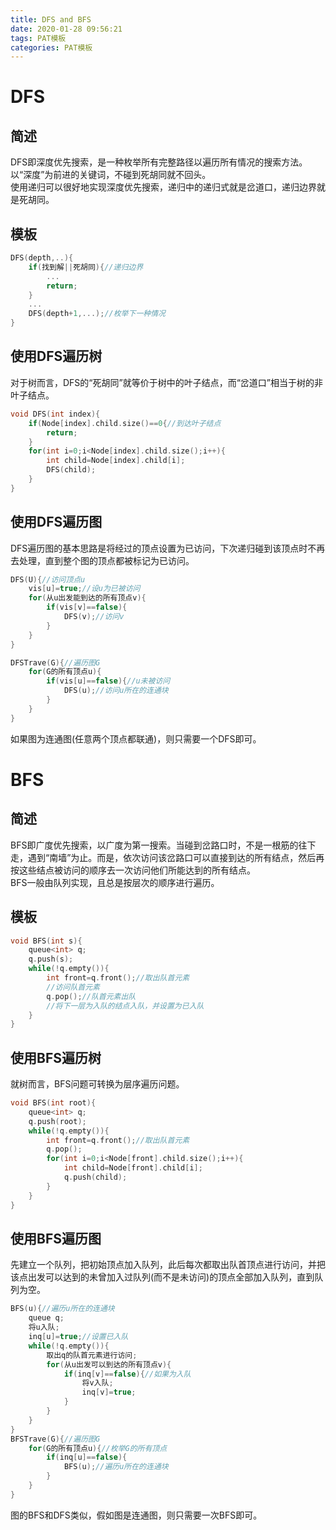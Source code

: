 ```yaml
---
title: DFS and BFS
date: 2020-01-28 09:56:21
tags: PAT模板
categories: PAT模板
---
```

# DFS
## 简述
DFS即深度优先搜索，是一种枚举所有完整路径以遍历所有情况的搜索方法。以“深度”为前进的关键词，不碰到死胡同就不回头。<br/>
使用递归可以很好地实现深度优先搜索，递归中的递归式就是岔道口，递归边界就是死胡同。
## 模板
```c++
DFS(depth,..){
    if(找到解||死胡同){//递归边界
        ...
        return;
    }
    ...
    DFS(depth+1,...);//枚举下一种情况
}
```
## 使用DFS遍历树
对于树而言，DFS的“死胡同”就等价于树中的叶子结点，而“岔道口”相当于树的非叶子结点。
```c++
void DFS(int index){
    if(Node[index].child.size()==0{//到达叶子结点
        return;
    }
    for(int i=0;i<Node[index].child.size();i++){
        int child=Node[index].child[i];
        DFS(child);
    }
}
```
## 使用DFS遍历图
DFS遍历图的基本思路是将经过的顶点设置为已访问，下次递归碰到该顶点时不再去处理，直到整个图的顶点都被标记为已访问。
```c++
DFS(U){//访问顶点u
    vis[u]=true;//设u为已被访问
    for(从u出发能到达的所有顶点v){
        if(vis[v]==false){
            DFS(v);//访问v
        }
    }
}

DFSTrave(G){//遍历图G
    for(G的所有顶点u){
        if(vis[u]==false){//u未被访问
            DFS(u);//访问u所在的连通块
        }
    }
}
```
如果图为连通图(任意两个顶点都联通)，则只需要一个DFS即可。

# BFS
## 简述
BFS即广度优先搜索，以广度为第一搜索。当碰到岔路口时，不是一根筋的往下走，遇到“南墙”为止。而是，依次访问该岔路口可以直接到达的所有结点，然后再按这些结点被访问的顺序去一次访问他们所能达到的所有结点。<br/>
BFS一般由队列实现，且总是按层次的顺序进行遍历。
## 模板
``` c++
void BFS(int s){
    queue<int> q;
    q.push(s);
    while(!q.empty()){
        int front=q.front();//取出队首元素
        //访问队首元素
        q.pop();//队首元素出队
        //将下一层为入队的结点入队，并设置为已入队
    }
}
```

## 使用BFS遍历树
就树而言，BFS问题可转换为层序遍历问题。
```c++
void BFS(int root){
    queue<int> q;
    q.push(root);
    while(!q.empty()){
        int front=q.front();//取出队首元素
        q.pop();
        for(int i=0;i<Node[front].child.size();i++){
            int child=Node[front].child[i];
            q.push(child);
        }
    }
}
```

## 使用BFS遍历图
先建立一个队列，把初始顶点加入队列，此后每次都取出队首顶点进行访问，并把该点出发可以达到的未曾加入过队列(而不是未访问)的顶点全部加入队列，直到队列为空。
```c++
BFS(u){//遍历u所在的连通块
    queue q;
    将u入队;
    inq[u]=true;//设置已入队
    while(!q.empty()){
        取出q的队首元素进行访问;
        for(从u出发可以到达的所有顶点v){
            if(inq[v]==false){//如果为入队
                将v入队;
                inq[v]=true;
            }
        }
    }
}
BFSTrave(G){//遍历图G
    for(G的所有顶点u){//枚举G的所有顶点
        if(inq[u]==false){
            BFS(u);//遍历u所在的连通块
        }
    }
}
``` 
图的BFS和DFS类似，假如图是连通图，则只需要一次BFS即可。